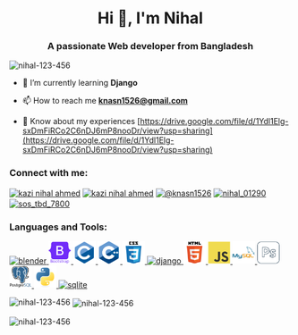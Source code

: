 <h1 align="center">Hi 👋, I'm Nihal</h1>
<h3 align="center">A passionate Web developer from Bangladesh</h3>

<p align="left"> <img src="https://komarev.com/ghpvc/?username=nihal-123-456&label=Profile%20views&color=0e75b6&style=flat" alt="nihal-123-456" /> </p>

- 🌱 I’m currently learning **Django**

- 📫 How to reach me **knasn1526@gmail.com**

- 📄 Know about my experiences [https://drive.google.com/file/d/1Ydl1Elg-sxDmFiRCo2C6nDJ6mP8nooDr/view?usp=sharing](https://drive.google.com/file/d/1Ydl1Elg-sxDmFiRCo2C6nDJ6mP8nooDr/view?usp=sharing)

<h3 align="left">Connect with me:</h3>
<p align="left">
<a href="https://linkedin.com/in/kazi nihal ahmed" target="blank"><img align="center" src="https://raw.githubusercontent.com/rahuldkjain/github-profile-readme-generator/master/src/images/icons/Social/linked-in-alt.svg" alt="kazi nihal ahmed" height="30" width="40" /></a>
<a href="https://fb.com/kazi nihal ahmed" target="blank"><img align="center" src="https://raw.githubusercontent.com/rahuldkjain/github-profile-readme-generator/master/src/images/icons/Social/facebook.svg" alt="kazi nihal ahmed" height="30" width="40" /></a>
<a href="https://www.hackerrank.com/@knasn1526" target="blank"><img align="center" src="https://raw.githubusercontent.com/rahuldkjain/github-profile-readme-generator/master/src/images/icons/Social/hackerrank.svg" alt="@knasn1526" height="30" width="40" /></a>
<a href="https://codeforces.com/profile/nihal_01290" target="blank"><img align="center" src="https://raw.githubusercontent.com/rahuldkjain/github-profile-readme-generator/master/src/images/icons/Social/codeforces.svg" alt="nihal_01290" height="30" width="40" /></a>
<a href="https://www.leetcode.com/sos_tbd_7800" target="blank"><img align="center" src="https://raw.githubusercontent.com/rahuldkjain/github-profile-readme-generator/master/src/images/icons/Social/leet-code.svg" alt="sos_tbd_7800" height="30" width="40" /></a>
</p>

<h3 align="left">Languages and Tools:</h3>
<p align="left"> <a href="https://www.blender.org/" target="_blank" rel="noreferrer"> <img src="https://download.blender.org/branding/community/blender_community_badge_white.svg" alt="blender" width="40" height="40"/> </a> <a href="https://getbootstrap.com" target="_blank" rel="noreferrer"> <img src="https://raw.githubusercontent.com/devicons/devicon/master/icons/bootstrap/bootstrap-plain-wordmark.svg" alt="bootstrap" width="40" height="40"/> </a> <a href="https://www.cprogramming.com/" target="_blank" rel="noreferrer"> <img src="https://raw.githubusercontent.com/devicons/devicon/master/icons/c/c-original.svg" alt="c" width="40" height="40"/> </a> <a href="https://www.w3schools.com/cpp/" target="_blank" rel="noreferrer"> <img src="https://raw.githubusercontent.com/devicons/devicon/master/icons/cplusplus/cplusplus-original.svg" alt="cplusplus" width="40" height="40"/> </a> <a href="https://www.w3schools.com/css/" target="_blank" rel="noreferrer"> <img src="https://raw.githubusercontent.com/devicons/devicon/master/icons/css3/css3-original-wordmark.svg" alt="css3" width="40" height="40"/> </a> <a href="https://www.djangoproject.com/" target="_blank" rel="noreferrer"> <img src="https://cdn.worldvectorlogo.com/logos/django.svg" alt="django" width="40" height="40"/> </a> <a href="https://www.w3.org/html/" target="_blank" rel="noreferrer"> <img src="https://raw.githubusercontent.com/devicons/devicon/master/icons/html5/html5-original-wordmark.svg" alt="html5" width="40" height="40"/> </a> <a href="https://developer.mozilla.org/en-US/docs/Web/JavaScript" target="_blank" rel="noreferrer"> <img src="https://raw.githubusercontent.com/devicons/devicon/master/icons/javascript/javascript-original.svg" alt="javascript" width="40" height="40"/> </a> <a href="https://www.mysql.com/" target="_blank" rel="noreferrer"> <img src="https://raw.githubusercontent.com/devicons/devicon/master/icons/mysql/mysql-original-wordmark.svg" alt="mysql" width="40" height="40"/> </a> <a href="https://www.photoshop.com/en" target="_blank" rel="noreferrer"> <img src="https://raw.githubusercontent.com/devicons/devicon/master/icons/photoshop/photoshop-line.svg" alt="photoshop" width="40" height="40"/> </a> <a href="https://www.postgresql.org" target="_blank" rel="noreferrer"> <img src="https://raw.githubusercontent.com/devicons/devicon/master/icons/postgresql/postgresql-original-wordmark.svg" alt="postgresql" width="40" height="40"/> </a> <a href="https://www.python.org" target="_blank" rel="noreferrer"> <img src="https://raw.githubusercontent.com/devicons/devicon/master/icons/python/python-original.svg" alt="python" width="40" height="40"/> </a> <a href="https://www.sqlite.org/" target="_blank" rel="noreferrer"> <img src="https://www.vectorlogo.zone/logos/sqlite/sqlite-icon.svg" alt="sqlite" width="40" height="40"/> </a> </p>

<p><img align="left" src="https://github-readme-stats.vercel.app/api/top-langs?username=nihal-123-456&show_icons=true&locale=en&layout=compact" alt="nihal-123-456" /></p>

<p>&nbsp;<img align="center" src="https://github-readme-stats.vercel.app/api?username=nihal-123-456&show_icons=true&locale=en" alt="nihal-123-456" /></p>

<p><img align="center" src="https://github-readme-streak-stats.herokuapp.com/?user=nihal-123-456&" alt="nihal-123-456" /></p>
